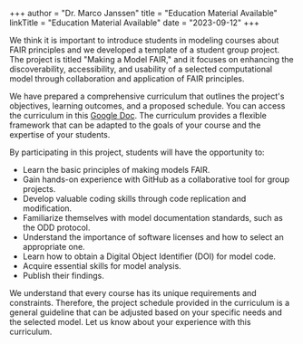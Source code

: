 +++
author = "Dr. Marco Janssen"
title = "Education Material Available"
linkTitle = "Education Material Available"
date = "2023-09-12"
+++

We think it is important to introduce students in modeling courses about FAIR principles and we developed a template of a student group project. The project is titled "Making a Model FAIR," and it focuses on enhancing the discoverability, accessibility, and usability of a selected computational model through collaboration and application of FAIR principles.

We have prepared a comprehensive curriculum that outlines the project's objectives, learning outcomes, and a proposed schedule. You can access the curriculum in this [Google Doc](https://docs.google.com/document/d/1IzWLmS-bvfv9WYabXr1nq-K3bhvJ2vd_Q59mZgXAg_Q/edit). The curriculum provides a flexible framework that can be adapted to the goals of your course and the expertise of your students.

By participating in this project, students will have the opportunity to:

- Learn the basic principles of making models FAIR.
- Gain hands-on experience with GitHub as a collaborative tool for group projects.
- Develop valuable coding skills through code replication and modification.
- Familiarize themselves with model documentation standards, such as the ODD protocol.
- Understand the importance of software licenses and how to select an appropriate one.
- Learn how to obtain a Digital Object Identifier (DOI) for model code.
- Acquire essential skills for model analysis.
- Publish their findings.
  
We understand that every course has its unique requirements and constraints. Therefore, the project schedule provided in the curriculum is a general guideline that can be adjusted based on your specific needs and the selected model. Let us know about your experience with this curriculum.
